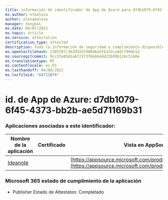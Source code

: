 ```yaml
---
title: información de identificador de App de Azure para d7db1079-6f45-4373-bb2b-ae5d71169b31
ms.author: elmalova
author: elenamalova
manager: tonybal
ms.date: 04/07/2022
ms.topic: article
ms.service: attestation
certification_type: attested
description: Toda la información de seguridad y cumplimiento disponible para d7db1079-6f45-4373-bb2b-ae5d71169b31.
ms.openlocfilehash: 2105f87c362932b7d0096a5f6232ca4dc799de1a
ms.sourcegitcommit: 9cc3fe8502a6f21f3f6abb4dd23b99b116c51b8e
ms.translationtype: MT
ms.contentlocale: es-ES
ms.lasthandoff: 04/08/2022
ms.locfileid: "64721874"
---
```

# <a name="azure-app-id-d7db1079-6f45-4373-bb2b-ae5d71169b31"></a>id. de App de Azure: d7db1079-6f45-4373-bb2b-ae5d71169b31


### <a name="apps-associated-with-this-id"></a>Aplicaciones asociadas a este identificador:
| **Nombre de la aplicación** | **Certificado** | **Vista en AppSource** |
|--------------|---------------|-----------------------|
| [Ideanote](../forward/WA200003876.md) |  | [https://appsource.microsoft.com/product/office/WA200003876](https://appsource.microsoft.com/product/office/WA200003876) |

### <a name="microsoft-365-app-compliance-status"></a>Microsoft 365 estado de cumplimiento de la aplicación
- Publisher Estado de Attestaton: Completado
